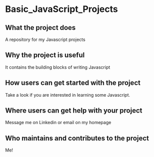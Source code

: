 # Basic_JavaScript_Projects
## What the project does
A repository for my Javascript projects

## Why the project is useful
It contains the building blocks of writing Javascript

## How users can get started with the project
Take a look if you are interested in learning some Javascript.

## Where users can get help with your project
Message me on Linkedin or email on my homepage

## Who maintains and contributes to the project
Me!

